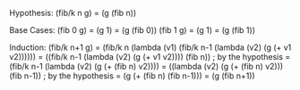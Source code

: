 
Hypothesis:
    (fib/k n g) = (g (fib n))

Base Cases:
    (fib 0 g) = (g 1) = (g (fib 0))
    (fib 1 g) = (g 1) = (g (fib 1))

Induction:
    (fib/k n+1 g)
    = (fib/k n (lambda (v1) (fib/k n-1 (lambda (v2) (g (+ v1 v2))))))
    = ((fib/k n-1 (lambda (v2) (g (+ v1 v2)))) (fib n))  ; by the hypothesis
    = (fib/k n-1 (lambda (v2) (g (+ (fib n) v2))))
    = ((lambda (v2) (g (+ (fib n) v2))) (fib n-1))  ; by the hypothesis
    = (g (+ (fib n) (fib n-1)))
    = (g (fib n+1))
